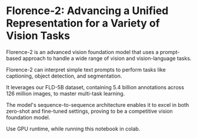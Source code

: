 # Florence-2: Advancing a Unified Representation for a Variety of Vision Tasks


Florence-2 is an advanced vision foundation model that uses a prompt-based approach to handle a wide range of vision and vision-language tasks. 

Florence-2 can interpret simple text prompts to perform tasks like captioning, object detection, and segmentation. 

It leverages our FLD-5B dataset, containing 5.4 billion annotations across 126 million images, to master multi-task learning. 

The model's sequence-to-sequence architecture enables it to excel in both zero-shot and fine-tuned settings, proving to be a competitive vision foundation model.


Use GPU runtime, while running this notebook in colab.
